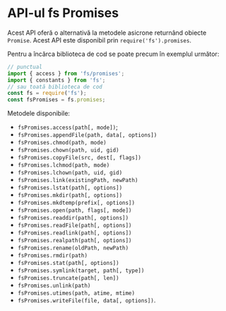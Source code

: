 # API-ul fs Promises

Acest API oferă o alternativă la metodele asicrone returnând obiecte `Promise`. Acest API este disponibil prin `require('fs').promises`.

Pentru a încărca biblioteca de cod se poate precum în exemplul următor:

```javascript
// punctual
import { access } from 'fs/promises';
import { constants } from 'fs';
// sau toată biblioteca de cod
const fs = require('fs');
const fsPromises = fs.promises;
```

Metodele disponibile:

- `fsPromises.access(path[, mode])`;
- `fsPromises.appendFile(path, data[, options])`
- `fsPromises.chmod(path, mode)`
- `fsPromises.chown(path, uid, gid)`
- `fsPromises.copyFile(src, dest[, flags])`
- `fsPromises.lchmod(path, mode)`
- `fsPromises.lchown(path, uid, gid)`
- `fsPromises.link(existingPath, newPath)`
- `fsPromises.lstat(path[, options])`
- `fsPromises.mkdir(path[, options])`
- `fsPromises.mkdtemp(prefix[, options])`
- `fsPromises.open(path, flags[, mode])`
- `fsPromises.readdir(path[, options])`
- `fsPromises.readFile(path[, options])`
- `fsPromises.readlink(path[, options])`
- `fsPromises.realpath(path[, options])`
- `fsPromises.rename(oldPath, newPath)`
- `fsPromises.rmdir(path)`
- `fsPromises.stat(path[, options])`
- `fsPromises.symlink(target, path[, type])`
- `fsPromises.truncate(path[, len])`
- `fsPromises.unlink(path)`
- `fsPromises.utimes(path, atime, mtime)`
- `fsPromises.writeFile(file, data[, options])`.
